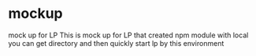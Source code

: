# mockup
mock up for LP
This is mock up for LP that created npm module with local
you can get directory and then quickly start lp by this environment
